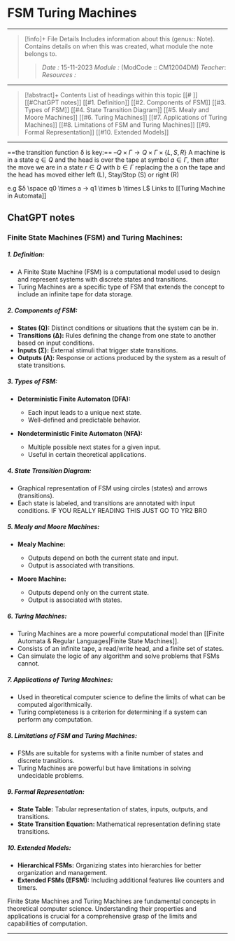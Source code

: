 # FSM Turing Machines
---
> [!info]+ File Details
> Includes information about this (genus:: Note). Contains details on when this was created, what module the note belongs to.
> > *Date :* 15-11-2023
> > *Module :* (ModCode :: CM12004DM) 
> > *Teacher*: 
> > *Resources :*

---
> [!abstract]+ Contents
> List of headings within this topic
> [[# ]]  [[#ChatGPT notes]]
> [[#1. Definition]]
> [[#2. Components of FSM]]
> [[#3. Types of FSM]]
> [[#4. State Transition Diagram]]
> [[#5. Mealy and Moore Machines]]
> [[#6. Turing Machines]]
> [[#7. Applications of Turing Machines]]
> [[#8. Limitations of FSM and Turing Machines]]
> [[#9. Formal Representation]]
> [[#10. Extended Models]]
> 
--- 

==the transition function δ is key:== ${– Q × Γ → Q × Γ × \{L, S, R\} }$
	A machine is in a state $q ∈ Q$ and the head is over the tape at symbol $a ∈ Γ$, then after the move we are in a state $r ∈ Q$ with $b ∈ Γ$ replacing the a on the tape and the head has moved either left (L), Stay/Stop (S) or right (R)
	
e.g $δ \space q0 \times a → q1 \times b \times L$
Links to [[Turing Machine in Automata]]
## ChatGPT notes 

### Finite State Machines (FSM) and Turing Machines:

##### 1. Definition:

- A Finite State Machine (FSM) is a computational model used to design and represent systems with discrete states and transitions.
- Turing Machines are a specific type of FSM that extends the concept to include an infinite tape for data storage.

##### 2. Components of FSM:

- **States (Q):** Distinct conditions or situations that the system can be in.
- **Transitions (Δ):** Rules defining the change from one state to another based on input conditions.
- **Inputs (Σ):** External stimuli that trigger state transitions.
- **Outputs (Λ):** Response or actions produced by the system as a result of state transitions.

##### 3. Types of FSM:

- **Deterministic Finite Automaton (DFA):**
    - Each input leads to a unique next state.
    - Well-defined and predictable behavior.

- **Nondeterministic Finite Automaton (NFA):** 
    - Multiple possible next states for a given input.
    - Useful in certain theoretical applications.

##### 4. State Transition Diagram:

- Graphical representation of FSM using circles (states) and arrows (transitions).
- Each state is labeled, and transitions are annotated with input conditions.
IF YOU REALLY READING THIS JUST GO TO YR2 BRO
##### 5. Mealy and Moore Machines:

- **Mealy Machine:**
    
    - Outputs depend on both the current state and input.
    - Output is associated with transitions.
- **Moore Machine:**
    
    - Outputs depend only on the current state.
    - Output is associated with states.

##### 6. Turing Machines:

- Turing Machines are a more powerful computational model than [[Finite Automata & Regular Languages|Finite State Machines]].
- Consists of an infinite tape, a read/write head, and a finite set of states.
- Can simulate the logic of any algorithm and solve problems that FSMs cannot.

##### 7. Applications of Turing Machines:

- Used in theoretical computer science to define the limits of what can be computed algorithmically.
- Turing completeness is a criterion for determining if a system can perform any computation.

##### 8. Limitations of FSM and Turing Machines:

- FSMs are suitable for systems with a finite number of states and discrete transitions.
- Turing Machines are powerful but have limitations in solving undecidable problems.

##### 9. Formal Representation:

- **State Table:** Tabular representation of states, inputs, outputs, and transitions.
- **State Transition Equation:** Mathematical representation defining state transitions.

##### 10. Extended Models:

- **Hierarchical FSMs:** Organizing states into hierarchies for better organization and management.
- **Extended FSMs (EFSM):** Including additional features like counters and timers.

 Finite State Machines and Turing Machines are fundamental concepts in theoretical computer science. Understanding their properties and applications is crucial for a comprehensive grasp of the limits and capabilities of computation.

---